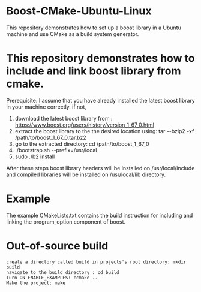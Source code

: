 # Boost-CMake-Ubuntu-Linux
This repository demonstrates how to set up a boost library in a Ubuntu machine and use CMake as a build system generator.

# This repository demonstrates how to include and link boost library from cmake.

Prerequisite:
I assume that you have already installed the latest boost library in your machine correctly.
if not, 
1. download the latest boost library from : https://www.boost.org/users/history/version_1_67_0.html
2. extract the boost library to the the desired location using: tar --bzip2 -xf /path/to/boost_1_67_0.tar.bz2
3. go to the extracted directory: cd /path/to/boost_1_67_0
4. ./bootstrap.sh --prefix=/usr/local
5. sudo ./b2 install

After these steps boost library headers will be installed on /usr/local/include and compiled libraries will be installed on /usr/local/lib directory.

# Example
The example CMakeLists.txt contains the build instruction for including and linking the program_option component of boost.
# Out-of-source build

```
create a directory called build in projects's root directory: mkdir build
navigate to the build directory : cd build
Turn ON ENABLE_EXAMPLES: ccmake ..
Make the project: make
```

